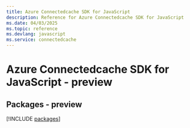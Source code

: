```yaml
---
title: Azure Connectedcache SDK for JavaScript
description: Reference for Azure Connectedcache SDK for JavaScript
ms.date: 04/03/2025
ms.topic: reference
ms.devlang: javascript
ms.service: connectedcache
---
```

# Azure Connectedcache SDK for JavaScript - preview
## Packages - preview
[!INCLUDE [packages](connectedcache-index.md)]